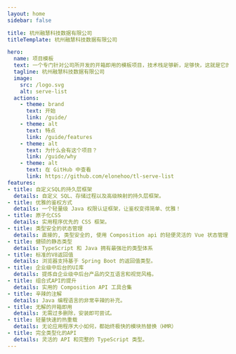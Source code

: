 ```yaml
---
layout: home
sidebar: false

title: 杭州融慧科技数据有限公司
titleTemplate: 杭州融慧科技数据有限公司

hero:
  name: 项目模板
  text: 一个专门针对公司所开发的开箱即用的模板项目，技术栈足够新，足够快，这就是它的优点
  tagline: 杭州融慧科技数据有限公司
  image:
    src: /logo.svg
    alt: serve-list
  actions:
    - theme: brand
      text: 开始
      link: /guide/
    - theme: alt
      text: 特点
      link: /guide/features
    - theme: alt
      text: 为什么会有这个项目？
      link: /guide/why
    - theme: alt
      text: 在 GitHub 中查看
      link: https://github.com/elonehoo/tl-serve-list
features:
- title: 自定义SQL的持久层框架
  details: 自定义 SQL、存储过程以及高级映射的持久层框架。
- title: 优雅的鉴权方式
  details: 一个轻量级 Java 权限认证框架，让鉴权变得简单、优雅！
- title: 原子化CSS
  details: 实用程序优先的 CSS 框架。
- title: 类型安全的状态管理
  details: 直接的, 类型安全的, 使用 Composition api 的轻便灵活的 Vue 状态管理
- title: 健硕的静态类型
  details: TypeScript 和 Java 拥有最强壮的类型体系
- title: 标准的V8返回值
  details: 浏览器支持基于 Spring Boot 的返回值类型。
- title: 企业级中后台的UI库
  details: 提炼自企业级中后台产品的交互语言和视觉风格。
- title: 组合式API的提升
  details: 实用的 Composition API 工具合集
- title: 辛辣的注解
  details: Java 编程语言的非常辛辣的补充。
- title: 无解的开箱即用
  details: 无需过多删除，安装即可尝试。
- title: 轻量快速的热重载
  details: 无论应用程序大小如何，都始终极快的模块热替换（HMR）
- title: 完全类型化的API
  details: 灵活的 API 和完整的 TypeScript 类型。
---
```

